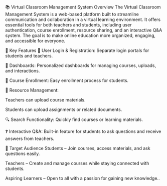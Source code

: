 📚 Virtual Classroom Management System
Overview
The Virtual Classroom Management System is a web-based platform built to streamline communication and collaboration in a virtual learning environment. It offers essential tools for both teachers and students, including user authentication, course enrollment, resource sharing, and an interactive Q&A system. The goal is to make online education more organized, engaging, and accessible for everyone.

🔑 Key Features
👥 User Login & Registration: Separate login portals for students and teachers.

🧭 Dashboards: Personalized dashboards for managing courses, uploads, and interactions.

📝 Course Enrollment: Easy enrollment process for students.

📂 Resource Management:

Teachers can upload course materials.

Students can upload assignments or related documents.

🔍 Search Functionality: Quickly find courses or learning materials.

❓ Interactive Q&A: Built-in feature for students to ask questions and receive answers from teachers.

🎯 Target Audience
Students – Join courses, access materials, and ask questions easily.

Teachers – Create and manage courses while staying connected with students.

Aspiring Learners – Open to all with a passion for gaining new knowledge..
